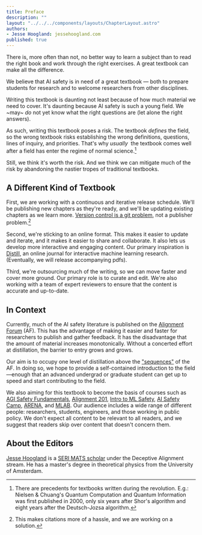 ```yaml
---
title: Preface
description: ""
layout: "../../../components/layouts/ChapterLayout.astro"
authors: 
- Jesse Hoogland: jessehoogland.com
published: true
---
```


There is, more often than not, no better way to learn a subject than to read the right book and work through the right exercises. A great textbook can make all the difference.

We believe that AI safety is in need of a great textbook — both to prepare students for research and to welcome researchers from other disciplines. 

Writing this textbook is daunting not least because of how much material we need to cover. It's daunting because AI safety is such a young field. We ~may~ *do* not yet know what the right questions are (let alone the right answers). 

As such, writing this textbook poses a risk. The textbook *defines* the field, so the wrong textbook risks establishing the wrong definitions, questions, lines of inquiry, and priorities. That's why *usually*&nbsp; the textbook comes well after a field has enter the regime of normal science.[^1]

Still, we think it's worth the risk. And we think we can mitigate much of the risk by abandoning the nastier tropes of traditional textbooks.

## A Different Kind of Textbook

First, we are working with a continuous and iterative release schedule. We'll be publishing new chapters as they're ready, and we'll be updating existing chapters as we learn more. [Version control is a git problem](https://github.com/jqhoogland/aligning-ai), not a publisher problem.[^2] 

Second, we're sticking to an online format. This makes it easier to update and iterate, and it makes it easier to share and collaborate. It also lets us develop more interactive and engaging content. Our primary inspiration is [Distill](https://distill.pub), an online journal for interactive machine learning research. (Eventually, we will release accompanying pdfs).

Third, we're outsourcing much of the writing, so we can move faster and cover more ground. Our primary role is to curate and edit. We're also working with a team of expert reviewers to ensure that the content is accurate and up-to-date.


## In Context

Currently, much of the AI safety literature is published on the [Alignment Forum](https://www.alignmentforum.org/) (AF). This has the advantage of making it easier and faster for researchers to publish and gather feedback. It has the disadvantage that the amount of material increases monotonically. Without a concerted effort at distillation, the barrier to entry grows and grows.

Our aim is to occupy one level of distillation above the ["sequences"](https://www.alignmentforum.org/library) of the AF. In doing so, we hope to provide a self-contained introduction to the field—enough that an advanced undergrad or graduate student can get up to speed and start contributing to the field.

We also aiming for this textbook to become the basis of courses such as [AGI Safety Fundamentals](https://www.agisafetyfundamentals.com/ai-alignment-curriculum), [Alignment 201](https://www.agisafetyfundamentals.com/alignment-201-curriculum), [Intro to ML Safety](https://course.mlsafety.org/), [AI Safety Camp](https://aisafety.camp/), [ARENA](https://www.arena.education/), and [MLAB](https://forum.effectivealtruism.org/posts/vvocfhQ7bcBR4FLBx/apply-to-the-second-ml-for-alignment-bootcamp-mlab-2-in). Our audience includes a wide range of different people: researchers, students, engineers, and those working in public policy. We don't expect all content to be relevant to all readers, and we suggest that readers skip over content that doesn't concern them.


## About the Editors

[Jesse Hoogland](https://jessehoogland.com) is a [SERI MATS scholar](https://www.serimats.org/) under the Deceptive Alignment stream. He has a master's degree in theoretical physics from the University of Amsterdam.


[^1]: There are precedents for textbooks written during the revolution. E.g.: Nielsen & Chuang's Quantum Computation and Quantum Information was first published in 2000, only six years after Shor's algorithm and eight years after the Deutsch-Jozsa algorithm. 

[^2]: This makes citations more of a hassle, and we are working on a solution.




